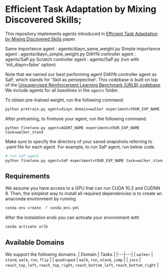 # Efficient Task Adaptation by Mixing Discovered Skills; 

This repository implements agents introduced in [Efficient Task Adaptation by Mixing Discovered Skills](https://openreview.net/forum?id=zkG3N8uff3V) paper.

Same importance agent : agents/diayn_same_weight.py
Simple importance agent : agents/diayn_simple_weight.py
DIAYN controller agent : agents/SaP.py
Scratch controller agent : agents/SaP.py (run with 'init_diayn=false' option)

Note that we named our best performing agent DIAYN controller agent as SaP, which stands for 'Skill as persepective'.
This codebase is built on top of the [Unsupervised Reinforcement Learning Benchmark (URLB) codebase](https://github.com/rll-research/url_benchmark). We include agents for all baselines in the `agents` folder.

To obtain pre-trained weight, run the following command:
```sh
python pretrain.py agent=diayn domain=walker experiment=YOUR_EXP_NAME
```

After pretraining, to finetune your agent, run the following command.
```
python finetune.py agent=AGENT_NAME experiment=YOUR_EXP_NAME task=walker_stand
```

Make sure to specify the directory of your saved snapshots referring to .yaml file for each agent.
For example, to run SaP agent, run below code.

```sh
# run SaP agent
python finetune.py agent=SaP experiment=YOUR_EXP_NAME task=walker_stand
```


## Requirements
We assume you have access to a GPU that can run CUDA 10.2 and CUDNN 8. Then, the simplest way to install all required dependencies is to create an anaconda environment by running
```sh
conda env create -f conda_env.yml
```
After the instalation ends you can activate your environment with
```sh
conda activate urlb
```

## Available Domains
We support the following domains.
| Domain | Tasks |
|---|---|
| `walker` | `stand`, `walk`, `run`, `flip` |
| `quadruped` | `walk`, `run`, `stand`, `jump` |
| `jaco` | `reach_top_left`, `reach_top_right`, `reach_bottom_left`, `reach_bottom_right` |
